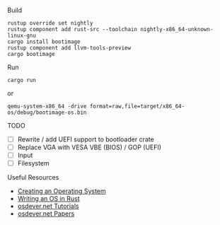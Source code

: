 
Build
```
rustup override set nightly
rustup component add rust-src --toolchain nightly-x86_64-unknown-linux-gnu
cargo install bootimage
rustup component add llvm-tools-preview
cargo bootimage
```

Run
```
cargo run
```
or
```
qemu-system-x86_64 -drive format=raw,file=target/x86_64-os/debug/bootimage-os.bin
```

TODO
- [ ] Rewrite / add UEFI support to bootloader crate
- [ ] Replace VGA with VESA VBE (BIOS) / GOP (UEFI)
- [ ] Input
- [ ] Filesystem

Useful Resources
* [Creating an Operating System](https://wiki.osdev.org/Creating_an_Operating_System)
* [Writing an OS in Rust](https://os.phil-opp.com/)
* [osdever.net Tutorials](https://web.archive.org/web/20250123233604/http://www.osdever.net/tutorials/)
* [osdever.net Papers](https://web.archive.org/web/20250124112310/http://www.osdever.net/papers/)
